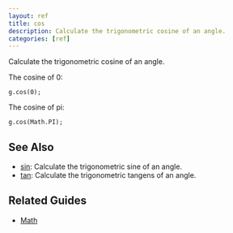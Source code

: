 ```yaml
---
layout: ref
title: cos
description: Calculate the trigonometric cosine of an angle.
categories: [ref]
---
```

Calculate the trigonometric cosine of an angle.

The cosine of 0:

    g.cos(0);

The cosine of pi:

    g.cos(Math.PI);

## See Also
- [sin](sin].html): Calculate the trigonometric sine of an angle.
- [tan](tan.html): Calculate the trigonometric tangens of an angle.

## Related Guides
- [Math](../guide/math.html)
